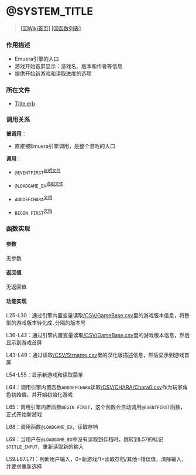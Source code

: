 ﻿# @SYSTEM_TITLE

> [\[回Wiki首页\]](/Wiki) [\[回函数列表\]](/Wiki/erasqn_wiki/function/README.md)

### 作用描述

+ Emuera引擎的入口
+ 游戏开始首屏显示：游戏名、版本和作者等信息
+ 提供开始新游戏和读取进度的选项

### 所在文件

+ [Title.erb](/ERB/Title.erb#L14-L75)

### 调用关系

**被调用**：

+ 直接被Emuera引擎调用，是整个游戏的入口

**调用**：

+ `@EVENTFIRST`<sup>[说明文件](/Wiki/erasqn_wiki/function/e/eventfirst.md)</sup>

+ `@LOADGAME_EX`<sup>[说明文件](/Wiki/erasqn_wiki/function/l/loadgame_ex.md)</sup>

+ `ADDDEFCHARA`<sup>[文档](https://osdn.net/projects/emuera/wiki/excom%23h5-ADDDEFCHARA)</sup>

+ `BEGIN FIRST`<sup>[文档](https://osdn.net/projects/emuera/wiki/excom#h5-BEGIN.20.3C.E3.82.AD.E3.83.BC.E3.83.AF.E3.83.BC.E3.83.89.3E)</sup>

### 函数实现

#### 参数

无参数

#### 返回值

无返回值

#### 功能实现

L25-L30：通过引擎内置变量读取[/CSV/GameBase.csv](/CSV/GameBase.csv)里的游戏版本信息，将整型的游戏版本转化成`.`分隔的版本号

L36-L42：通过引擎内置变量读取[/CSV/GameBase.csv](/CSV/GameBase.csv)里的游戏版本信息，然后显示到游戏首屏

L43-L49：通过读取[/CSV/Strname.csv](/CSV/Strname.csv)里的汉化版描述信息，然后显示到游戏首屏

L54-L55：显示新游戏和读取菜单

L64：调用引擎内置函数`ADDDEFCHARA`读取[/CSV/CHARA/Chara0.csv](/CSV/CHARA/Chara0.csv)作为玩家角色初始值，并开始初始化游戏

L65：调用引擎内置函数`BEGIN FIRST`，这个函数会自动调用`@EVENTFIRST`函数，正式开始新游戏

L68：调用函数`@LOADGAME_EX`，读取存档

L69：当用户在`@LOADGAME_EX`中没有读取到存档时，跳转到L57的标记`$TITLE_INPUT`，重新读取新的输入

L59.L67.L71：判断用户输入，0=新游戏/1=读取存档/其他=错误值，清除输入，并要求重新选择
